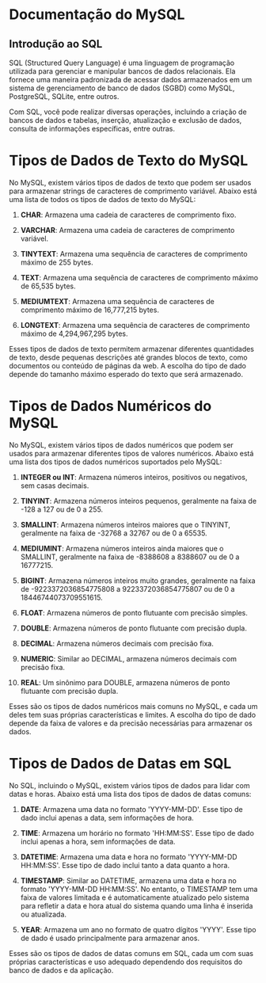 # Documentação do MySQL

## Introdução ao SQL

SQL (Structured Query Language) é uma linguagem de programação utilizada para gerenciar e manipular bancos de dados relacionais. Ela fornece uma maneira padronizada de acessar dados armazenados em um sistema de gerenciamento de banco de dados (SGBD) como MySQL, PostgreSQL, SQLite, entre outros.

Com SQL, você pode realizar diversas operações, incluindo a criação de bancos de dados e tabelas, inserção, atualização e exclusão de dados, consulta de informações específicas, entre outras.

# Tipos de Dados de Texto do MySQL

No MySQL, existem vários tipos de dados de texto que podem ser usados para armazenar strings de caracteres de comprimento variável. Abaixo está uma lista de todos os tipos de dados de texto do MySQL:

1. **CHAR**: Armazena uma cadeia de caracteres de comprimento fixo.

2. **VARCHAR**: Armazena uma cadeia de caracteres de comprimento variável.

3. **TINYTEXT**: Armazena uma sequência de caracteres de comprimento máximo de 255 bytes.

4. **TEXT**: Armazena uma sequência de caracteres de comprimento máximo de 65,535 bytes.

5. **MEDIUMTEXT**: Armazena uma sequência de caracteres de comprimento máximo de 16,777,215 bytes.

6. **LONGTEXT**: Armazena uma sequência de caracteres de comprimento máximo de 4,294,967,295 bytes.

Esses tipos de dados de texto permitem armazenar diferentes quantidades de texto, desde pequenas descrições até grandes blocos de texto, como documentos ou conteúdo de páginas da web. A escolha do tipo de dado depende do tamanho máximo esperado do texto que será armazenado.

# Tipos de Dados Numéricos do MySQL

No MySQL, existem vários tipos de dados numéricos que podem ser usados para armazenar diferentes tipos de valores numéricos. Abaixo está uma lista dos tipos de dados numéricos suportados pelo MySQL:

1. **INTEGER ou INT**: Armazena números inteiros, positivos ou negativos, sem casas decimais.
   
2. **TINYINT**: Armazena números inteiros pequenos, geralmente na faixa de -128 a 127 ou de 0 a 255.
   
3. **SMALLINT**: Armazena números inteiros maiores que o TINYINT, geralmente na faixa de -32768 a 32767 ou de 0 a 65535.
   
4. **MEDIUMINT**: Armazena números inteiros ainda maiores que o SMALLINT, geralmente na faixa de -8388608 a 8388607 ou de 0 a 16777215.
   
5. **BIGINT**: Armazena números inteiros muito grandes, geralmente na faixa de -9223372036854775808 a 9223372036854775807 ou de 0 a 18446744073709551615.
   
6. **FLOAT**: Armazena números de ponto flutuante com precisão simples.
   
7. **DOUBLE**: Armazena números de ponto flutuante com precisão dupla.
   
8. **DECIMAL**: Armazena números decimais com precisão fixa.
   
9. **NUMERIC**: Similar ao DECIMAL, armazena números decimais com precisão fixa.
   
10. **REAL**: Um sinônimo para DOUBLE, armazena números de ponto flutuante com precisão dupla.

Esses são os tipos de dados numéricos mais comuns no MySQL, e cada um deles tem suas próprias características e limites. A escolha do tipo de dado depende da faixa de valores e da precisão necessárias para armazenar os dados.

# Tipos de Dados de Datas em SQL

No SQL, incluindo o MySQL, existem vários tipos de dados para lidar com datas e horas. Abaixo está uma lista dos tipos de dados de datas comuns:

1. **DATE**: Armazena uma data no formato 'YYYY-MM-DD'. Esse tipo de dado inclui apenas a data, sem informações de hora.

2. **TIME**: Armazena um horário no formato 'HH:MM:SS'. Esse tipo de dado inclui apenas a hora, sem informações de data.

3. **DATETIME**: Armazena uma data e hora no formato 'YYYY-MM-DD HH:MM:SS'. Esse tipo de dado inclui tanto a data quanto a hora.

4. **TIMESTAMP**: Similar ao DATETIME, armazena uma data e hora no formato 'YYYY-MM-DD HH:MM:SS'. No entanto, o TIMESTAMP tem uma faixa de valores limitada e é automaticamente atualizado pelo sistema para refletir a data e hora atual do sistema quando uma linha é inserida ou atualizada.

5. **YEAR**: Armazena um ano no formato de quatro dígitos 'YYYY'. Esse tipo de dado é usado principalmente para armazenar anos.

Esses são os tipos de dados de datas comuns em SQL, cada um com suas próprias características e uso adequado dependendo dos requisitos do banco de dados e da aplicação.

